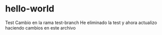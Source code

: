 # hello-world
Test
Cambio en la rama test-branch
He eliminado la test y ahora actualizo haciendo cambios en este archivo
